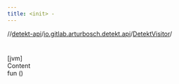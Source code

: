 ```yaml
---
title: <init> -
---
```

//[detekt-api](../../index.md)/[io.gitlab.arturbosch.detekt.api](../index.md)/[DetektVisitor](index.md)/[<init>](-init-.md)



# <init>  
[jvm]  
Content  
fun [<init>](-init-.md)()  



